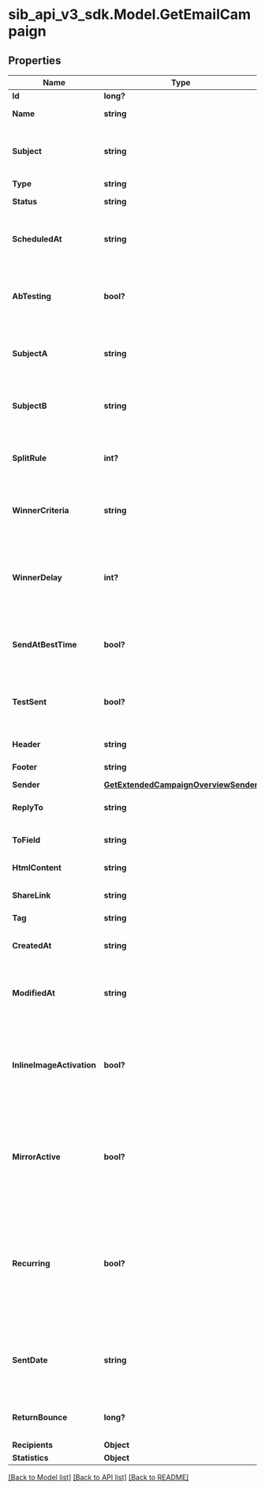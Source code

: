 # sib_api_v3_sdk.Model.GetEmailCampaign
## Properties

Name | Type | Description | Notes
------------ | ------------- | ------------- | -------------
**Id** | **long?** | ID of the campaign | 
**Name** | **string** | Name of the campaign | 
**Subject** | **string** | Subject of the campaign. Only available if &#x60;abTesting&#x60; flag of the campaign is &#x60;false&#x60; | [optional] 
**Type** | **string** | Type of campaign | 
**Status** | **string** | Status of the campaign | 
**ScheduledAt** | **string** | UTC date-time on which campaign is scheduled (YYYY-MM-DDTHH:mm:ss.SSSZ) | [optional] 
**AbTesting** | **bool?** | Status of A/B Test for the campaign. abTesting &#x3D; false means it is disabled, &amp; abTesting &#x3D; true means it is enabled. | [optional] 
**SubjectA** | **string** | Subject A of the ab-test campaign. Only available if &#x60;abTesting&#x60; flag of the campaign is &#x60;true&#x60; | [optional] 
**SubjectB** | **string** | Subject B of the ab-test campaign. Only available if &#x60;abTesting&#x60; flag of the campaign is &#x60;true&#x60; | [optional] 
**SplitRule** | **int?** | The size of your ab-test groups. Only available if &#x60;abTesting&#x60; flag of the campaign is &#x60;true&#x60; | [optional] 
**WinnerCriteria** | **string** | Criteria for the winning version. Only available if &#x60;abTesting&#x60; flag of the campaign is &#x60;true&#x60; | [optional] 
**WinnerDelay** | **int?** | The duration of the test in hours at the end of which the winning version will be sent. Only available if &#x60;abTesting&#x60; flag of the campaign is &#x60;true&#x60; | [optional] 
**SendAtBestTime** | **bool?** | It is true if you have chosen to send your campaign at best time, otherwise it is false | [optional] 
**TestSent** | **bool?** | Retrieved the status of test email sending. (true&#x3D;Test email has been sent  false&#x3D;Test email has not been sent) | 
**Header** | **string** | Header of the campaign | 
**Footer** | **string** | Footer of the campaign | 
**Sender** | [**GetExtendedCampaignOverviewSender**](GetExtendedCampaignOverviewSender.md) |  | 
**ReplyTo** | **string** | Email defined as the &quot;Reply to&quot; of the campaign | 
**ToField** | **string** | Customisation of the &quot;to&quot; field of the campaign | [optional] 
**HtmlContent** | **string** | HTML content of the campaign | 
**ShareLink** | **string** | Link to share the campaign on social medias | [optional] 
**Tag** | **string** | Tag of the campaign | [optional] 
**CreatedAt** | **string** | Creation UTC date-time of the campaign (YYYY-MM-DDTHH:mm:ss.SSSZ) | 
**ModifiedAt** | **string** | UTC date-time of last modification of the campaign (YYYY-MM-DDTHH:mm:ss.SSSZ) | 
**InlineImageActivation** | **bool?** | Status of inline image. inlineImageActivation &#x3D; false means image can’t be embedded, &amp; inlineImageActivation &#x3D; true means image can be embedded, in the email. | [optional] 
**MirrorActive** | **bool?** | Status of mirror links in campaign. mirrorActive &#x3D; false means mirror links are deactivated, &amp; mirrorActive &#x3D; true means mirror links are activated, in the campaign | [optional] 
**Recurring** | **bool?** | FOR TRIGGER ONLY ! Type of trigger campaign.recurring &#x3D; false means contact can receive the same Trigger campaign only once, &amp; recurring &#x3D; true means contact can receive the same Trigger campaign several times | [optional] 
**SentDate** | **string** | Sent UTC date-time of the campaign (YYYY-MM-DDTHH:mm:ss.SSSZ). Only available if &#39;status&#39; of the campaign is &#39;sent&#39; | [optional] 
**ReturnBounce** | **long?** | Total number of non-delivered campaigns for a particular campaign id. | [optional] 
**Recipients** | **Object** |  | 
**Statistics** | **Object** |  | 

[[Back to Model list]](../README.md#documentation-for-models) [[Back to API list]](../README.md#documentation-for-api-endpoints) [[Back to README]](../README.md)

